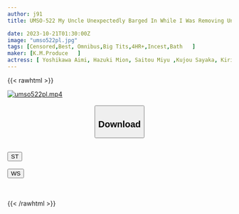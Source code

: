 ```yaml
---
author: j91
title: UMSO-522 My Uncle Unexpectedly Barged In While I Was Removing Unwanted Hair In The Bath! ! My Niece, Who Has Grown Up With A Naughty Body, Can't Control Her Erection And Plays A Sexual Prank On Me! ? Omnibus

date: 2023-10-21T01:30:00Z
image: "umso522pl.jpg"
tags: [Censored,Best, Omnibus,Big Tits,4HR+,Incest,Bath	  ]
maker: [K.M.Produce   ]
actress: [ Yoshikawa Aimi, Hazuki Mion, Saitou Miyu ,Kujou Sayaka, Kirishima Sakura, Yuzuki Marina, Masshiro Koko, Minazumi Hikari ,Shiiba Mikuru ]
---
```



{{< rawhtml >}}

<div class="video" data-videoid="G3mLOaXr29s1z64">
    <a href="javascript:;">
        <img src="https://my.j91.asia/posts/umso522pl/umso522pl.jpg" width="WIDTH" height="HEIGHT" alt="umso522pl.mp4" loading="lazy">
    </a>
</div>

<script type="text/javascript" src="https://j91.asia/asset/on-demand-st.js"></script>

<br>
  <link rel="stylesheet" href="https://j91.asia/asset/bs5.css">
  
  <center>
  <button class="btn btn-primary" type="button" data-bs-toggle="collapse" data-bs-target=".multi-collapse" aria-expanded="false" aria-controls="multiCollapseExample1 multiCollapseExample2"><h2>Download</h2></button></center>
</p>
<div class="row">
  <div class="col">
    <div class="collapse multi-collapse" id="multiCollapseExample1">
      <div class="card card-body">
	      	      <br>
<div class="buttons">  
<a href="https://streamtape.to/v/G3mLOaXr29s1z64"><button class="btn-hover color-3"><i class="fa fa-download"></i> ST</button></a></div>
    </div>
  </div>
</div>
  <div class="col">
    <div class="collapse multi-collapse" id="multiCollapseExample2">
      <div class="card card-body">
	      <br>
<div class="buttons">
    <a href="https://wolfstream.tv/et7imt6wo7mj"><button class="btn-hover color-9"><i class="fa fa-download"></i> WS</button></a></div>
<br><br>
      </div>
    </div>
  </div>
</div>

{{< /rawhtml >}}